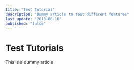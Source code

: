 ```yaml
---
title: "Test Tutorial"
description: "Dummy article to test different features"
last_update: "2018-06-16"
published: "false"
---
```


# Test Tutorials

This is a dummy article
